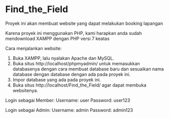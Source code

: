 # Find_the_Field
Proyek ini akan membuat website yang dapat melakukan booking lapangan

Karena proyek ini menggunakan PHP, kami harapkan anda sudah mendownload XAMPP dengan PHP versi 7 keatas

Cara menjalankan website:
1. Buka XAMPP, lalu nyalakan Apache dan MySQL.
2. Buka situs http://localhost/phpmyadmin/ untuk memasukkan databasenya dengan cara membuat database baru dan sesuaikan nama database dengan database dengan ada pada proyek ini.
3. Impor database yang ada pada proyek ini.
4. Buka situs http://localhost/Find_the_Field/ agar dapat membuka websitenya. 

Login sebagai Member:
Username: user
Password: user123

Login sebagai Admin:
Username: admin
Password: admin123